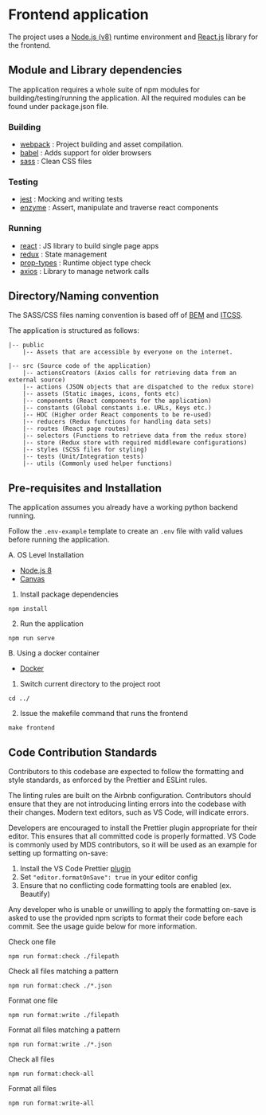 # Frontend application

The project uses a [Node.js (v8)](https://nodejs.org/en/) runtime environment and [React.js](https://reactjs.org/) library for the frontend.

## Module and Library dependencies

The application requires a whole suite of npm modules for building/testing/running the application. All the required modules can be found under package.json file.

### Building

- [webpack](https://webpack.js.org/) : Project building and asset compilation.
- [babel](https://babeljs.io/) : Adds support for older browsers
- [sass](https://sass-lang.com/guide) : Clean CSS files

### Testing

- [jest](https://jestjs.io/) : Mocking and writing tests
- [enzyme](https://github.com/airbnb/enzyme) : Assert, manipulate and traverse react components

### Running

- [react](https://reactjs.org/) : JS library to build single page apps
- [redux](https://github.com/reduxjs/react-redux) : State management
- [prop-types](https://www.npmjs.com/package/prop-types) : Runtime object type check
- [axios](https://github.com/axios/axios) : Library to manage network calls

## Directory/Naming convention

The SASS/CSS files naming convention is based off of [BEM](http://getbem.com/introduction/) and [ITCSS](https://www.xfive.co/blog/itcss-scalable-maintainable-css-architecture/).

The application is structured as follows:

```
|-- public
    |-- Assets that are accessible by everyone on the internet.

|-- src (Source code of the application)
    |-- actionsCreators (Axios calls for retrieving data from an external source)
    |-- actions (JSON objects that are dispatched to the redux store)
    |-- assets (Static images, icons, fonts etc)
    |-- components (React components for the application)
    |-- constants (Global constants i.e. URLs, Keys etc.)
    |-- HOC (Higher order React components to be re-used)
    |-- reducers (Redux functions for handling data sets)
    |-- routes (React page routes)
    |-- selectors (Functions to retrieve data from the redux store)
    |-- store (Redux store with required middleware configurations)
    |-- styles (SCSS files for styling)
    |-- tests (Unit/Integration tests)
    |-- utils (Commonly used helper functions)
```

## Pre-requisites and Installation

The application assumes you already have a working python backend running.

Follow the `.env-example` template to create an `.env` file with valid values before running the application.

A. OS Level Installation

- [Node.js 8](https://nodejs.org/en/download/)
- [Canvas](https://www.npmjs.com/package/canvas)

1. Install package dependencies

```
npm install
```

2. Run the application

```
npm run serve
```

B. Using a docker container

- [Docker](https://www.docker.com/)

1. Switch current directory to the project root

```
cd ../
```

2. Issue the makefile command that runs the frontend

```
make frontend
```

## Code Contribution Standards

Contributors to this codebase are expected to follow the formatting and style
standards, as enforced by the Prettier and ESLint rules.

The linting rules are built on the Airbnb configuration. Contributors should
ensure that they are not introducing linting errors into the codebase with
their changes. Modern text editors, such as VS Code, will indicate errors.

Developers are encouraged to install the Prettier plugin appropriate for their
editor. This ensures that all committed code is properly formatted. VS Code is
commonly used by MDS contributors, so it will be used as an example for setting
up formatting on-save:

1. Install the VS Code Prettier [plugin](https://github.com/prettier/prettier-vscode)
2. Set `"editor.formatOnSave": true` in your editor config
3. Ensure that no conflicting code formatting tools are enabled (ex. Beautify)

Any developer who is unable or unwilling to apply the formatting on-save is
asked to use the provided npm scripts to format their code before each commit.
See the usage guide below for more information.

Check one file

```
npm run format:check ./filepath
```

Check all files matching a pattern

```
npm run format:check ./*.json
```

Format one file

```
npm run format:write ./filepath
```

Format all files matching a pattern

```
npm run format:write ./*.json
```

Check all files

```
npm run format:check-all
```

Format all files

```
npm run format:write-all
```
